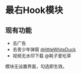 # 最右Hook模块
## 现有功能
- 去广告
- 去青少年弹窗 [@littleWhiteDuck](https://github.com/littleWhiteDuck)
- 视频无水印下载 @耗子爱吃草

模块无设置界面，勾选即生效。
